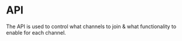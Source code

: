 # API

The API is used to control what channels to join & what functionality to enable for each channel.